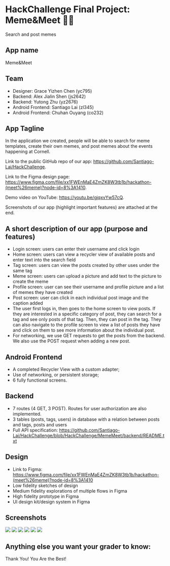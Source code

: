 # HackChallenge Final Project: Meme&Meet 🐶🐱
Search and post memes

## App name
Meme&Meet

## Team
* Designer: Grace Yizhen Chen (yc795)
* Backend: Alex Jialin Shen (js2642)
* Backend: Yutong Zhu (yz2676)
* Android Frontend: Santiago Lai (zl345)
* Android Frontend: Chuhan Ouyang (co232)

## App Tagline
In the application we created, people will be able to search for meme templates, create their own memes, and post memes about the events happening at Cornell. 

Link to the public GitHub repo of our app: https://github.com/Santiago-Lai/HackChallenge.

Link to the Figma design page: https://www.figma.com/file/xx1FWEnMaE4ZmZK8W3tb1b/hackathon-(meet%26meme)?node-id=8%3A1410.

Demo video on YouTube: https://youtu.be/gjqxvYw57cQ.

Screenshots of our app (highlight important features) are attached at the end.

## A short description of our app (purpose and features)
* Login screen: users can enter their username and click login
* Home screen: users can view a recycler view of available posts and enter text into the search field
* Tag screen: users can view the posts created by other uses under the same tag
* Meme screen: users can upload a picture and add text to the picture to create the meme
* Profile screen: user can see their username and profile picture and a list of memes they have created
* Post screen: user can click in each individual post image and the caption added
* The user first logs in, then goes to the home screen to view posts. If they are interested in a specific category of post, they can search for a tag and see only posts of that tag. Then, they can post in the tag. They can also navigate to the profile screen to view a list of posts they have and click on them to see more information about the individual post. 
* For networking, we use GET requests to get the posts from the backend. We also use the POST request when adding a new post. 

##  Android Frontend
* A completed Recycler View with a custom adapter;
* Use of networking, or persistent storage;
* 6 fully functional screens.

## Backend
* 7 routes (4 GET, 3 POST). Routes for user authorization are also implemented.
* 3 tables (posts, tags, users) in database with a relation between posts and tags, posts and users
* Full API specification: https://github.com/Santiago-Lai/HackChallenge/blob/HackChallenge/MemeMeet/backend/README.txt

## Design 
* Link to Figma: https://www.figma.com/file/xx1FWEnMaE4ZmZK8W3tb1b/hackathon-(meet%26meme)?node-id=8%3A1410
* Low fidelity sketches of design
* Medium fidelity explorations of multiple flows in Figma
* High fidelity prototype in Figma
* UI design kit/design system in Figma

## Screenshots
<img src="MemeMeet/screenshots/1.png">
<img src="MemeMeet/screenshots/2.png">
<img src="MemeMeet/screenshots/3.png">
<img src="MemeMeet/screenshots/4.png">
<img src="MemeMeet/screenshots/5.png">
<img src="MemeMeet/screenshots/6.png">

## Anything else you want your grader to know:
Thank You! You Are the Best!

